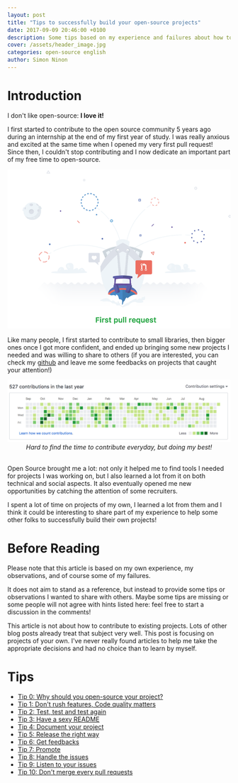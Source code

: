```yaml
---
layout: post
title: "Tips to successfully build your open-source projects"
date: 2017-09-09 20:46:00 +0100
description: Some tips based on my experience and failures about how to successfully build an open-source project
cover: /assets/header_image.jpg
categories: open-source english
author: Simon Ninon
---
```


# Introduction

I don't like open-source: **I love it!**

I first started to contribute to the open source community 5 years ago during an internship at the end of my first year of study.
I was really anxious and excited at the same time when I opened my very first pull request!
Since then, I couldn't stop contributing and I now dedicate an important part of my free time to open-source.

<img src="/assets/tips_to_build_your_open_source_projects/first_pr.png" title="first pull request"/>

Like many people, I first started to contribute to small libraries, then bigger ones once I got more confident, and ended up bringing some new projects I needed and was willing to share to others (if you are interested, you can check my [github](https://github.com/cylix) and leave me some feedbacks on projects that caught your attention!)

<img src="/assets/tips_to_build_your_open_source_projects/contrib.png" title="contributions"/>
<div style="width:100%;font-style:italic;text-align:center">Hard to find the time to contribute everyday, but doing my best!</div>
<br/>

Open Source brought me a lot: not only it helped me to find tools I needed for projects I was working on, but I also learned a lot from it on both technical and social aspects. It also eventually opened me new opportunities by catching the attention of some recruiters.

I spent a lot of time on projects of my own, I learned a lot from them and I think it could be interesting to share part of my experience to help some other folks to successfully build their own projects!


# Before Reading
Please note that this article is based on my own experience, my observations, and of course some of my failures.

It does not aim to stand as a reference, but instead to provide some tips or observations I wanted to share with others.
Maybe some tips are missing or some people will not agree with hints listed here: feel free to start a discussion in the comments!

This article is not about how to contribute to existing projects. Lots of other blog posts already treat that subject very well.
This post is focusing on projects of your own. I've never really found articles to help me take the appropriate decisions and had no choice than to learn by myself.


# Tips
* [Tip 0: Why should you open-source your project?](/2017/09/09/tips-to-build-your-open-source-projects-tip00-why.html)
* [Tip 1: Don't rush features, Code quality matters](/2017/09/09/tips-to-build-your-open-source-projects-tip01-quality.html)
* [Tip 2: Test, test and test again](/2017/09/09/tips-to-build-your-open-source-projects-tip02-test.html)
* [Tip 3: Have a sexy README](/2017/09/09/tips-to-build-your-open-source-projects-tip03-sexy-readme.html)
* [Tip 4: Document your project](/2017/09/09/tips-to-build-your-open-source-projects-tip04-document.html)
* [Tip 5: Release the right way](/2017/09/09/tips-to-build-your-open-source-projects-tip05-release.html)
* [Tip 6: Get feedbacks](/2017/09/09/tips-to-build-your-open-source-projects-tip06-feedbacks.html)
* [Tip 7: Promote](/2017/09/09/tips-to-build-your-open-source-projects-tip07-promote.html)
* [Tip 8: Handle the issues](/2017/09/09/tips-to-build-your-open-source-projects-tip08-handle-issues.html)
* [Tip 9: Listen to your issues](/2017/09/09/tips-to-build-your-open-source-projects-tip09-listen-issues.html)
* [Tip 10: Don't merge every pull requests](/2017/09/09/tips-to-build-your-open-source-projects-tip10-pull-requests.html)
